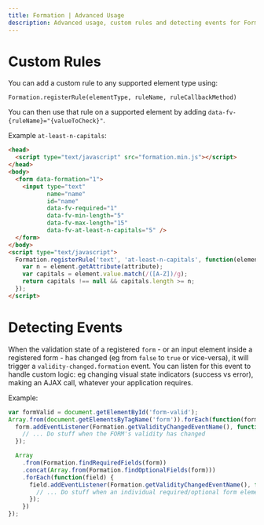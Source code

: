 ```yaml
---
title: Formation | Advanced Usage
description: Advanced usage, custom rules and detecting events for Formation form validation library
---
```


# Custom Rules

You can add a custom rule to any supported element type using:

    Formation.registerRule(elementType, ruleName, ruleCallbackMethod) 

You can then use that rule on a supported element by adding `data-fv-{ruleName}="{valueToCheck}"`. 

Example `at-least-n-capitals`:

```html
<head>
  <script type="text/javascript" src="formation.min.js"></script>
</head>
<body>
  <form data-formation="1">
    <input type="text" 
           name="name" 
           id="name" 
           data-fv-required="1" 
           data-fv-min-length="5" 
           data-fv-max-length="15"
           data-fv-at-least-n-capitals="5" />
  </form>
</body>
<script type="text/javascript">
  Formation.registerRule('text', 'at-least-n-capitals', function(element, attribute) {
    var n = element.getAttribute(attribute);
    var capitals = element.value.match(/([A-Z])/g);
    return capitals !== null && capitals.length >= n;
  });
</script>
```

# Detecting Events

When the validation state of a registered `form` - or an input element inside a registered form - has changed 
 (eg from `false` to `true` or vice-versa), it will trigger a `validity-changed.formation` event. You can listen
 for this event to handle custom logic: eg changing visual state indicators (success vs error), making an AJAX call,
 whatever your application requires.

Example:

```javascript
var formValid = document.getElementById('form-valid');
Array.from(document.getElementsByTagName('form')).forEach(function(form) {
  form.addEventListener(Formation.getValidityChangedEventName(), function() {
    // ... Do stuff when the FORM's validity has changed
  });

  Array
    .from(Formation.findRequiredFields(form))
    .concat(Array.from(Formation.findOptionalFields(form)))
    .forEach(function(field) {
      field.addEventListener(Formation.getValidityChangedEventName(), function(event) {
        // ... Do stuff when an individual required/optional form element's validity has changed
      });
    })
});
```
